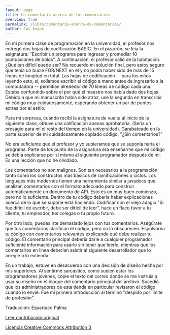 ```yaml
---
layout: page
title: Un comentario acerca de los comentarios
overview: true
permalink: /libro/comentario-acerca-de-comentarios/
author: Cal Evans
---
```


En mi primera clase de programación en la universidad, el profesor nos entregó dos hojas de codificación BASIC. En el pizarrón, se leía la asignatura: "Escribir un programa para ingresar y promediar 10 puntuaciones de bolos". A continuación, el profesor salió de la habitación. ¿Qué tan difícil puede ser? No recuerdo mi solución final, pero estoy seguro que tenía un bucle FOR/NEXT en él y no podía haber sido de más de 15 líneas de longitud en total. Las hojas de codificación -- para los niños leyendo esto, sí, solíamos escribir el código a mano antes de ingresarlo a la computadora -- permitían alrededor de 70 líneas de código cada una. Estaba confundido sobre el por qué el maestro nos había dado dos hojas. Debido a que mi manuscrito había sido atroz, usé la segunda en transcribir mi código muy cuidadosamente, esperando obtener un par de puntos extras por el estilo.

Para mi sorpresa, cuando recibí la asignatura de vuelta al inicio de la siguiente clase, obtuve una calificación apenas aprobatoria. (Sería un presagio para mí el resto del tiempo en la universidad). Garabateado en la parte superior de mi cuidadosamente copiado código, "¿Sin comentarios?"

No era suficiente que el profesor y yo supieramos qué se suponía haría el programa. Parte de los punto de la asignatura era enseñarme que mi código se debía explicarse por sí mismo al siguiente programador después de mí. Es una lección que no he olvidado.

Los comentarios no son malignos. Son tan necesarios a la programación tanto como los constructos más básicos de ramificaciones o ciclos. Los lenguajes más modernos tienen una herramienta similar a javadocs que analizan comentarios con el formato adecuado para construir automáticamente un documento de API. Esto es un muy buen comienzo, pero no lo suficiente. Dentro de tu código debería haber explicaciones acerca de lo que se supone está haciendo. Codificar con el viejo adagio "Si fue difícil de escribir, debe ser difícil de leer", hace un flaco favor a tu cliente, tu empleador, tus colegas o tu propio futuro.

Por otro lado, puedes irte demasiado lejos con tus comentarios. Asegúrate que tus comentarios clarifican el código, pero no lo obscurecen. Espolvorea tu código con comentarios relevantes explicando qué debe realizar tu código. El comentario principal debería darle a cualquier programador suficiente información para usarlo sin tener que leerlo, mientras que los comentarios en línea deberían asistir al siguiente desarrollador que lo arregle o lo extienda.

En un trabajo, estuve en desacuerdo con una decisión de diseño hecha por mis superiores. Al sentirme sarcástico, como suelen estar los programadores jóvenes, copie el texto del correo donde se me instruía a usar su diseño en el bloque del comentario principal del archivo. Sucedió que los administradores de esta tienda en particular revisaron el código cuando lo envié. Fue mi primera introducción al término "despido por límite de profesión".

Traducción: Espartaco Palma

[Leer contribución original](http://programmer.97things.oreilly.com/wiki/index.php/A_Comment_on_Comments)

[Licencia Creative Commons Attribution 3](http://creativecommons.org/licenses/by/3.0/us/deed.es)

